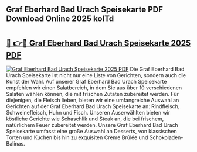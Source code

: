 ## Graf Eberhard Bad Urach Speisekarte PDF Download Online 2025 koITd

# <h2><a href="http://gc67rze.nevu.top/?p=Graf+Eberhard+Bad+Urach+Speisekarte">🔗 👉🔴 Graf Eberhard Bad Urach Speisekarte 2025 PDF</a></h2>

[![Graf Eberhard Bad Urach Speisekarte 2025 PDF](https://i.imgur.com/dBaPXMq.png)](http://gc67rze.nevu.top/?p=Graf+Eberhard+Bad+Urach+Speisekarte)
Die Graf Eberhard Bad Urach Speisekarte ist nicht nur eine Liste von Gerichten, sondern auch die Kunst der Wahl. Auf unserer Graf Eberhard Bad Urach Speisekarte empfehlen wir einen Salatbereich, in dem Sie aus über 10 verschiedenen Salaten wählen können, die mit frischen Zutaten zubereitet werden. Für diejenigen, die Fleisch lieben, bieten wir eine umfangreiche Auswahl an Gerichten auf der Graf Eberhard Bad Urach Speisekarte an: Rindfleisch, Schweinefleisch, Huhn und Fisch. Unseren Auserwählten bieten wir köstliche Gerichte wie Schaschlik und Steak an, die bei frischem, natürlichem Feuer zubereitet werden. Unsere Graf Eberhard Bad Urach Speisekarte umfasst eine große Auswahl an Desserts, von klassischen Torten und Kuchen bis hin zu exquisiten Crème Brûlée und Schokoladen-Balinas.
